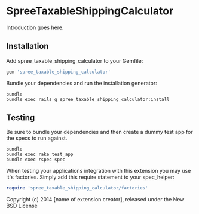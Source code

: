 SpreeTaxableShippingCalculator
==============================

Introduction goes here.

Installation
------------

Add spree_taxable_shipping_calculator to your Gemfile:

```ruby
gem 'spree_taxable_shipping_calculator'
```

Bundle your dependencies and run the installation generator:

```shell
bundle
bundle exec rails g spree_taxable_shipping_calculator:install
```

Testing
-------

Be sure to bundle your dependencies and then create a dummy test app for the specs to run against.

```shell
bundle
bundle exec rake test_app
bundle exec rspec spec
```

When testing your applications integration with this extension you may use it's factories.
Simply add this require statement to your spec_helper:

```ruby
require 'spree_taxable_shipping_calculator/factories'
```

Copyright (c) 2014 [name of extension creator], released under the New BSD License
